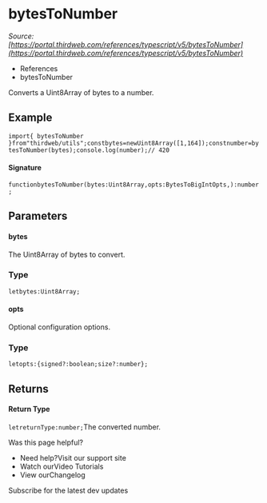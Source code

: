 # bytesToNumber

*Source: [https://portal.thirdweb.com/references/typescript/v5/bytesToNumber](https://portal.thirdweb.com/references/typescript/v5/bytesToNumber)*

* References
* bytesToNumber

Converts a Uint8Array of bytes to a number.

## Example

`import{ bytesToNumber }from"thirdweb/utils";constbytes=newUint8Array([1,164]);constnumber=bytesToNumber(bytes);console.log(number);// 420`
#### Signature

`functionbytesToNumber(bytes:Uint8Array,opts:BytesToBigIntOpts,):number;`
## Parameters

#### bytes

The Uint8Array of bytes to convert.

### Type

`letbytes:Uint8Array;`
#### opts

Optional configuration options.

### Type

`letopts:{signed?:boolean;size?:number};`
## Returns

#### Return Type

`letreturnType:number;`The converted number.

Was this page helpful?

* Need help?Visit our support site
* Watch ourVideo Tutorials
* View ourChangelog

Subscribe for the latest dev updates


